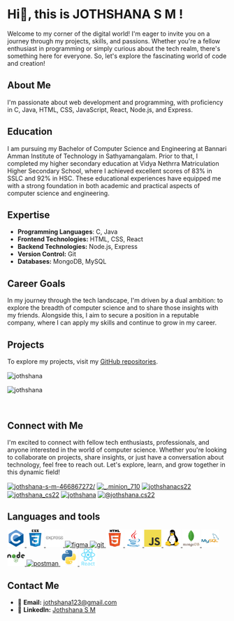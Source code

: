 # Hi👋, this is JOTHSHANA S M !

Welcome to my corner of the digital world! I'm eager to invite you on a journey through my projects, skills, and passions. Whether you're a fellow enthusiast in programming or simply curious about the tech realm, there's something here for everyone. So, let's explore the fascinating world of code and creation!


## About Me
I'm passionate about web development and programming, with proficiency in C, Java, HTML, CSS, JavaScript, React, Node.js, and Express.


## Education
I am pursuing my Bachelor of Computer Science and Engineering at Bannari Amman Institute of Technology in Sathyamangalam. Prior to that, I completed my higher secondary education at Vidya Nethrra Matriculation Higher Secondary School, where I achieved excellent scores of 83% in SSLC and 92% in HSC. These educational experiences have equipped me with a strong foundation in both academic and practical aspects of computer science and engineering.


## Expertise 

- **Programming Languages**: C, Java
- **Frontend Technologies:** HTML, CSS, React
- **Backend Technologies:** Node.js, Express
- **Version Control:** Git
- **Databases:** MongoDB, MySQL


## Career Goals

In my journey through the tech landscape, I'm driven by a dual ambition: to explore the breadth of computer science and to share those insights with my friends. Alongside this, I aim to secure a position in a reputable company, where I can apply my skills and continue to grow in my career.


## Projects

To explore my projects, visit my [GitHub repositories](https://github.com/JOTHSHANA).
<p><img align="center" src="https://github-readme-stats.vercel.app/api/top-langs?username=jothshana&show_icons=true&locale=en&layout=compact" alt="jothshana" /></p>
<p><img align="center" src="https://github-readme-streak-stats.herokuapp.com/?user=jothshana&" alt="jothshana" /></p>
<br>

## Connect with Me

I'm excited to connect with fellow tech enthusiasts, professionals, and anyone interested in the world of computer science. Whether you're looking to collaborate on projects, share insights, or just have a conversation about technology, feel free to reach out. Let's explore, learn, and grow together in this dynamic field!

<p align="left"> <a href="https://linkedin.com/in/jothshana" target="blank"><img align="center" src="https://raw.githubusercontent.com/rahuldkjain/github-profile-readme-generator/master/src/images/icons/Social/linked-in-alt.svg" alt="jothshana-s-m-466867272/" height="30" width="40" /></a> <a href="https://instagram.com/_.minion_710" target="blank"><img align="center" src="https://raw.githubusercontent.com/rahuldkjain/github-profile-readme-generator/master/src/images/icons/Social/instagram.svg" alt="_.minion_710" height="30" width="40" /></a> <a href="https://www.codechef.com/users/jothshanacs22" target="blank"><img align="center" src="https://cdn.jsdelivr.net/npm/simple-icons@3.1.0/icons/codechef.svg" alt="jothshanacs22" height="30" width="40" /></a> <a href="https://www.hackerrank.com/jothshana_cs22" target="blank"><img align="center" src="https://raw.githubusercontent.com/rahuldkjain/github-profile-readme-generator/master/src/images/icons/Social/hackerrank.svg" alt="jothshana_cs22" height="30" width="40" /></a> <a href="https://www.leetcode.com/jothshana" target="blank"><img align="center" src="https://raw.githubusercontent.com/rahuldkjain/github-profile-readme-generator/master/src/images/icons/Social/leet-code.svg" alt="jothshana" height="30" width="40" /></a> <a href="https://www.hackerearth.com/@jothshana.cs22" target="blank"><img align="center" src="https://raw.githubusercontent.com/rahuldkjain/github-profile-readme-generator/master/src/images/icons/Social/hackerearth.svg" alt="@jothshana.cs22" height="30" width="40" /></a> </p> 



## Languages and tools
<p align="left"> <a href="https://www.cprogramming.com/" target="_blank" rel="noreferrer"> <img src="https://raw.githubusercontent.com/devicons/devicon/master/icons/c/c-original.svg" alt="c" width="40" height="40"/> </a> <a href="https://www.w3schools.com/css/" target="_blank" rel="noreferrer"> <img src="https://raw.githubusercontent.com/devicons/devicon/master/icons/css3/css3-original-wordmark.svg" alt="css3" width="40" height="40"/> </a> <a href="https://expressjs.com" target="_blank" rel="noreferrer"> <img src="https://raw.githubusercontent.com/devicons/devicon/master/icons/express/express-original-wordmark.svg" alt="express" width="40" height="40"/> </a> <a href="https://www.figma.com/" target="_blank" rel="noreferrer"> <img src="https://www.vectorlogo.zone/logos/figma/figma-icon.svg" alt="figma" width="40" height="40"/> </a> <a href="https://git-scm.com/" target="_blank" rel="noreferrer"> <img src="https://www.vectorlogo.zone/logos/git-scm/git-scm-icon.svg" alt="git" width="40" height="40"/> </a> <a href="https://www.w3.org/html/" target="_blank" rel="noreferrer"> <img src="https://raw.githubusercontent.com/devicons/devicon/master/icons/html5/html5-original-wordmark.svg" alt="html5" width="40" height="40"/> </a> <a href="https://www.java.com" target="_blank" rel="noreferrer"> <img src="https://raw.githubusercontent.com/devicons/devicon/master/icons/java/java-original.svg" alt="java" width="40" height="40"/> </a> <a href="https://developer.mozilla.org/en-US/docs/Web/JavaScript" target="_blank" rel="noreferrer"> <img src="https://raw.githubusercontent.com/devicons/devicon/master/icons/javascript/javascript-original.svg" alt="javascript" width="40" height="40"/> </a> <a href="https://www.linux.org/" target="_blank" rel="noreferrer"> <img src="https://raw.githubusercontent.com/devicons/devicon/master/icons/linux/linux-original.svg" alt="linux" width="40" height="40"/> </a> <a href="https://www.mongodb.com/" target="_blank" rel="noreferrer"> <img src="https://raw.githubusercontent.com/devicons/devicon/master/icons/mongodb/mongodb-original-wordmark.svg" alt="mongodb" width="40" height="40"/> </a> <a href="https://www.mysql.com/" target="_blank" rel="noreferrer"> <img src="https://raw.githubusercontent.com/devicons/devicon/master/icons/mysql/mysql-original-wordmark.svg" alt="mysql" width="40" height="40"/> </a> <a href="https://nodejs.org" target="_blank" rel="noreferrer"> <img src="https://raw.githubusercontent.com/devicons/devicon/master/icons/nodejs/nodejs-original-wordmark.svg" alt="nodejs" width="40" height="40"/> </a> <a href="https://postman.com" target="_blank" rel="noreferrer"> <img src="https://www.vectorlogo.zone/logos/getpostman/getpostman-icon.svg" alt="postman" width="40" height="40"/> </a> <a href="https://www.python.org" target="_blank" rel="noreferrer"> <img src="https://raw.githubusercontent.com/devicons/devicon/master/icons/python/python-original.svg" alt="python" width="40" height="40"/> </a> <a href="https://reactjs.org/" target="_blank" rel="noreferrer"> <img src="https://raw.githubusercontent.com/devicons/devicon/master/icons/react/react-original-wordmark.svg" alt="react" width="40" height="40"/> </a> </p>


## Contact Me

- 📧 **Email:** [jothshana123@gmail.com](mailto:jothshana123@gmail.com)
- 📱 **LinkedIn:** [Jothshana S M](https://linkedin.com/in/jothshana-s-m-466867272/)







